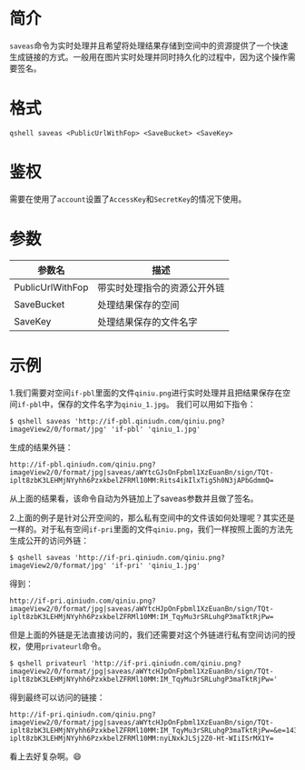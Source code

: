 # 简介

`saveas`命令为实时处理并且希望将处理结果存储到空间中的资源提供了一个快速生成链接的方式。一般用在图片实时处理并同时持久化的过程中，因为这个操作需要签名。

# 格式

```
qshell saveas <PublicUrlWithFop> <SaveBucket> <SaveKey>

```

# 鉴权

需要在使用了`account`设置了`AccessKey`和`SecretKey`的情况下使用。

# 参数

|参数名|描述|
|-----|-----|
|PublicUrlWithFop|带实时处理指令的资源公开外链|
|SaveBucket|处理结果保存的空间|
|SaveKey|处理结果保存的文件名字|


# 示例

1.我们需要对空间`if-pbl`里面的文件`qiniu.png`进行实时处理并且把结果保存在空间`if-pbl`中，保存的文件名字为`qiniu_1.jpg`。
我们可以用如下指令：

```
$ qshell saveas 'http://if-pbl.qiniudn.com/qiniu.png?imageView2/0/format/jpg' 'if-pbl' 'qiniu_1.jpg'
```

生成的结果外链：

```
http://if-pbl.qiniudn.com/qiniu.png?imageView2/0/format/jpg|saveas/aWYtcGJsOnFpbml1XzEuanBn/sign/TQt-iplt8zbK3LEHMjNYyhh6PzxkbelZFRMl10MM:Rits4ikIlxTig5h0N3jAPbGdmmQ=
```

从上面的结果看，该命令自动为外链加上了saveas参数并且做了签名。

2.上面的例子是针对公开空间的，那么私有空间中的文件该如何处理呢？其实还是一样的。对于私有空间`if-pri`里面的文件`qiniu.png`，我们一样按照上面的方法先生成公开的访问外链：

```
$ qshell saveas 'http://if-pri.qiniudn.com/qiniu.png?imageView2/0/format/jpg' 'if-pri' 'qiniu_1.jpg'
```

得到：

```
http://if-pri.qiniudn.com/qiniu.png?imageView2/0/format/jpg|saveas/aWYtcHJpOnFpbml1XzEuanBn/sign/TQt-iplt8zbK3LEHMjNYyhh6PzxkbelZFRMl10MM:IM_TqyMu3rSRLuhgP3maTktRjPw=
```

但是上面的外链是无法直接访问的，我们还需要对这个外链进行私有空间访问的授权，使用`privateurl`命令。

```
$ qshell privateurl 'http://if-pri.qiniudn.com/qiniu.png?imageView2/0/format/jpg|saveas/aWYtcHJpOnFpbml1XzEuanBn/sign/TQt-iplt8zbK3LEHMjNYyhh6PzxkbelZFRMl10MM:IM_TqyMu3rSRLuhgP3maTktRjPw='
```

得到最终可以访问的链接：

```
http://if-pri.qiniudn.com/qiniu.png?imageView2/0/format/jpg|saveas/aWYtcHJpOnFpbml1XzEuanBn/sign/TQt-iplt8zbK3LEHMjNYyhh6PzxkbelZFRMl10MM:IM_TqyMu3rSRLuhgP3maTktRjPw=&e=1430898125&token=TQt-iplt8zbK3LEHMjNYyhh6PzxkbelZFRMl10MM:nyLNxkJLSj2Z0-Ht-WIiISrMX1Y=
```

看上去好复杂啊。😄
